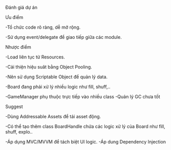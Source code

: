 Đánh giá dự án



Ưu điểm

-Tổ chức code rõ ràng, dễ mở rộng.

-Sử dụng event/delegate để giao tiếp giữa các module.



Nhược điểm

-Load liên tục từ Resources.

-Cải thiện hiệu suât bằng Object Pooling.

-Nên sử dụng Scriptable Object để quản lý data.

-Board đang phải xử lý nhiều logic như fill, shuff,..

-GameManager phụ thuộc trực tiếp vào nhiều class
-Quản lý GC chưa tốt



Suggest



-Dùng Addressable Assets để tải asset động.

-Có thể tạo thêm class BoardHandle chứa các logic xử lý của Board như fill, shuff, explo..

-Áp dụng MVC/MVVM để tách biệt UI logic.
-Áp dung Dependency Injection



